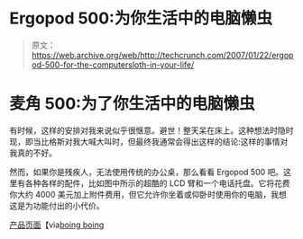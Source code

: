# Ergopod 500:为你生活中的电脑懒虫

> 原文：<https://web.archive.org/web/http://techcrunch.com/2007/01/22/ergopod-500-for-the-computersloth-in-your-life/>

# 麦角 500:为了你生活中的电脑懒虫

有时候，这样的安排对我来说似乎很惬意。避世！整天呆在床上。这种想法时隐时现，即当比格斯对我大喊大叫时，但最终我通常会得出这样的结论:这样的事情对我真的不好。

然而，如果你是残疾人，无法使用传统的办公桌，那么看看 Ergopod 500 吧。这里有各种各样的配件，比如图中所示的超酷的 LCD 臂和一个电话托盘。它将花费你大约 4000 美元加上附件费用，但它允许你坐着或仰卧时使用你的电脑，我想这是为功能付出的小代价。

[产品页面](https://web.archive.org/web/20210227192544/http://www.officeorganix.com/Eropod500.htm)【via[boing boing](https://web.archive.org/web/20210227192544/http://www.boingboing.net/2007/01/22/work_from_bed_with_t.html)
